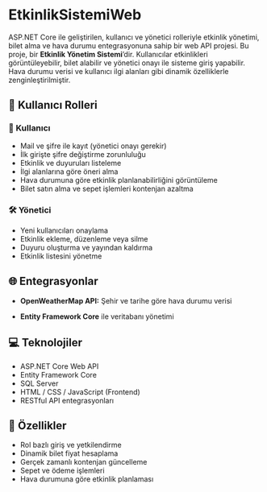 # EtkinlikSistemiWeb
ASP.NET Core ile geliştirilen, kullanıcı ve yönetici rolleriyle etkinlik yönetimi, bilet alma ve hava durumu entegrasyonuna sahip bir web API projesi.
Bu proje, bir **Etkinlik Yönetim Sistemi**’dir. Kullanıcılar etkinlikleri görüntüleyebilir, bilet alabilir ve yönetici onayı ile sisteme giriş yapabilir. Hava durumu verisi ve kullanıcı ilgi alanları gibi dinamik özelliklerle zenginleştirilmiştir.

## 👥 Kullanıcı Rolleri

### 👤 Kullanıcı
- Mail ve şifre ile kayıt (yönetici onayı gerekir)
- İlk girişte şifre değiştirme zorunluluğu
- Etkinlik ve duyuruları listeleme
- İlgi alanlarına göre öneri alma
- Hava durumuna göre etkinlik planlanabilirliğini görüntüleme
- Bilet satın alma ve sepet işlemleri
   kontenjan azaltma

### 🛠️ Yönetici
- Yeni kullanıcıları onaylama
- Etkinlik ekleme, düzenleme veya silme
- Duyuru oluşturma ve yayından kaldırma
- Etkinlik listesini yönetme

## 🌐 Entegrasyonlar
- **OpenWeatherMap API:** Şehir ve tarihe göre hava durumu verisi

- **Entity Framework Core** ile veritabanı yönetimi

## 💻 Teknolojiler
- ASP.NET Core Web API
- Entity Framework Core
- SQL Server
- HTML / CSS / JavaScript (Frontend)
- RESTful API entegrasyonları

## 🧪 Özellikler
- Rol bazlı giriş ve yetkilendirme
- Dinamik bilet fiyat hesaplama
- Gerçek zamanlı kontenjan güncelleme
- Sepet ve ödeme işlemleri
- Hava durumuna göre etkinlik planlaması
